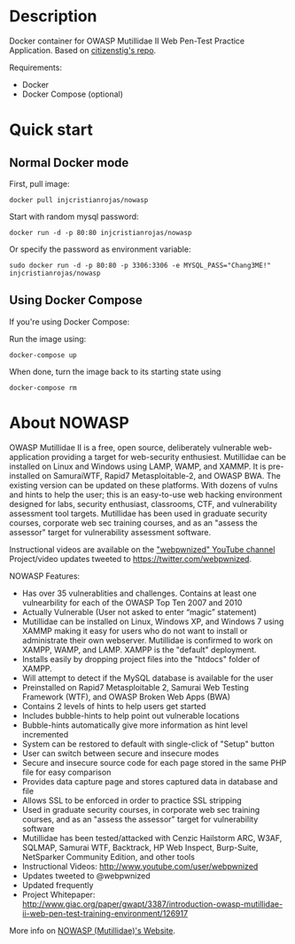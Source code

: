# Description

Docker container for OWASP Mutillidae II Web Pen-Test Practice Application.
Based on [citizenstig's repo](https://github.com/citizen-stig/dockermutillidae).

Requirements:

* Docker
* Docker Compose (optional)

# Quick start

## Normal Docker mode

First, pull image:

```shell
docker pull injcristianrojas/nowasp
```

Start with random mysql password:

```shell
docker run -d -p 80:80 injcristianrojas/nowasp
```

Or specify the password as environment variable:
```shell
sudo docker run -d -p 80:80 -p 3306:3306 -e MYSQL_PASS="Chang3ME!" injcristianrojas/nowasp
```

## Using Docker Compose

If you're using Docker Compose:

Run the image using:

```shell
docker-compose up
```

When done, turn the image back to its starting state using

```shell
docker-compose rm
```


# About NOWASP

OWASP Mutillidae II is a free, open source, deliberately vulnerable web-application providing a target for web-security enthusiest. Mutillidae can be installed on Linux and Windows using LAMP, WAMP, and XAMMP. It is pre-installed on SamuraiWTF, Rapid7 Metasploitable-2, and OWASP BWA. The existing version can be updated on these platforms. With dozens of vulns and hints to help the user; this is an easy-to-use web hacking environment designed for labs, security enthusiast, classrooms, CTF, and vulnerability assessment tool targets. Mutillidae has been used in graduate security courses, corporate web sec training courses, and as an "assess the assessor" target for vulnerability assessment software.

Instructional videos are available on the ["webpwnized" YouTube channel](https://www.youtube.com/user/webpwnized)
Project/video updates tweeted to https://twitter.com/webpwnized.

NOWASP Features:
* Has over 35 vulnerablities and challenges. Contains at least one vulnearbility for each of the OWASP Top Ten 2007 and 2010
* Actually Vulnerable (User not asked to enter “magic” statement)
* Mutillidae can be installed on Linux, Windows XP, and Windows 7 using XAMMP making it easy for users who do not want to install or administrate their own webserver. Mutillidae is confirmed to work on XAMPP, WAMP, and LAMP. XAMPP is the "default" deployment.
* Installs easily by dropping project files into the "htdocs" folder of XAMPP.
* Will attempt to detect if the MySQL database is available for the user
* Preinstalled on Rapid7 Metasploitable 2, Samurai Web Testing Framework (WTF), and OWASP Broken Web Apps (BWA)
* Contains 2 levels of hints to help users get started
* Includes bubble-hints to help point out vulnerable locations
* Bubble-hints automatically give more information as hint level incremented
* System can be restored to default with single-click of "Setup" button
* User can switch between secure and insecure modes
* Secure and insecure source code for each page stored in the same PHP file for easy comparison
* Provides data capture page and stores captured data in database and file
* Allows SSL to be enforced in order to practice SSL stripping
* Used in graduate security courses, in corporate web sec training courses, and as an "assess the assessor" target for vulnerability software
* Mutillidae has been tested/attacked with Cenzic Hailstorm ARC, W3AF, SQLMAP, Samurai WTF, Backtrack, HP Web Inspect, Burp-Suite, NetSparker Community Edition, and other tools
* Instructional Videos: http://www.youtube.com/user/webpwnized
* Updates tweeted to @webpwnized
* Updated frequently
* Project Whitepaper: http://www.giac.org/paper/gwapt/3387/introduction-owasp-mutillidae-ii-web-pen-test-training-environment/126917

More info on [NOWASP (Mutillidae)'s Website](https://sourceforge.net/projects/mutillidae/).
